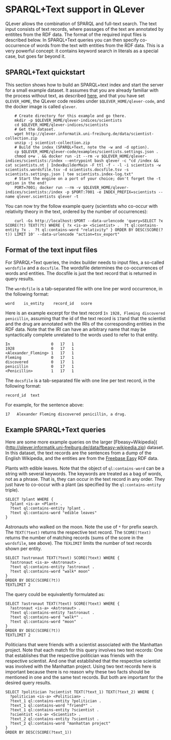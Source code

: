 # SPARQL+Text support in QLever

QLever allows the combination of SPARQL and full-text search. The text input
consists of text records, where passages of the text are annotated by entitites
from the RDF data. The format of the required input files is described below.
In SPARQL+Text queries you can then specify co-occurrence of words from the text
with entities from the RDF data. This is a very powerful concept: it contains
keyword search in literals as a special case, but goes far beyond it.

## SPARQL+Text quickstart

This section shows how to build an SPARQL+text index and start the server for
a small example dataset. It assumes that you are already familiar with the
process without text, as described [here](/docs/quickstart.md), and that you
have set `QLEVER_HOME`, the QLever code resides under
`$QLEVER_HOME/qlever-code`, and the docker image is called `qlever`.

        # Create directory for this example and go there.
        mkdir -p $QLEVER_HOME/qlever-indices/scientists
        cd $QLEVER_HOME/qlever-indices/scientists
        # Get the dataset.
        wget http://qlever.informatik.uni-freiburg.de/data/scientist-collection.zip
        unzip -j scientist-collection.zip
        # Build the index (SPARQL+Text, note the -w and -d option).
        cp $QLEVER_HOME/qlever-code/examples/scientists.settings.json .
        chmod o+w . && docker run -it --rm -v $QLEVER_HOME/qlever-indices/scientists:/index --entrypoint bash qlever -c "cd /index && cat scientists.nt | IndexBuilderMain -F ttl -f - -l -i scientists -w scientists.wordsfile.tsv -d scientists.docsfile.tsv -s scientists.settings.json | tee scientists.index-log.txt"
        # Start the engine on a port of your choice; don't forget the -t option in the end!
        PORT=7001; docker run --rm -v $QLEVER_HOME/qlever-indices/scientists:/index -p $PORT:7001 -e INDEX_PREFIX=scientists --name qlever.scientists qlever -t

You can now try the follow example query (scientists who co-occur with relativity
theory in the text, ordered by the number of occurrences):

        curl -Gs http://localhost:$PORT --data-urlencode 'query=SELECT ?x SCORE(?t) TEXT(?t) WHERE { ?x <is-a> <Scientist> .  ?t ql:contains-entity ?x .  ?t ql:contains-word "relativity" } ORDER BY DESC(SCORE(?t)) LIMIT 10' --data-urlencode "action=tsv_export"

## Format of the text input files

For SPARQL+Text queries, the index builder needs to input files, a so-called
`wordsfile` and a `docsfile`. The wordsfile determines the co-occurrences of
words and entities. The docsfile is just the text record that is returned in
query results.

The `wordsfile` is a tab-separated file with one line per word occurrence, in
the following format:

    word    is_entity    record_id   score

Here is an example excerpt for the text record `In 1928, Fleming discovered
penicillin`, assuming that the id of the text record is `17`and that the
scientist and the drug are annotated with the IRIs of the corresponding entities
in the RDF data. Note that the IRI can have an arbitrary name that may be
syntactically complete unrelated to the words used to refer to that entity.

    In                  0   17   1
    1928                0   17   1
    <Alexander_Fleming> 1   17   1
    Fleming             0   17   1
    discovered          0   17   1
    penicillin          0   17   1
    <Penicillin>        1   17   1

The `docsfile` is a tab-separated file with one line per text record, in the
following format:

    record_id  text

For example, for the sentence above:

    17   Alexander Fleming discovered penicillin, a drug.

## Example SPARQL+Text queries

Here are some more example queries on the larger [Fbeasy+Wikipedia](
(http://qlever.informatik.uni-freiburg.de/data/fbeasy-wikipedia.zip) dataset.
In this dataset, the text records are the sentences from a dump of the English
Wikipedia, and the entities are from the [Freebase
Easy](https://freebase-easy.cs.uni-freiburg.de) RDF data.

Plants with edible leaves. Note that the object of `ql:contains-word` can be a
string with several keywords. The keywords are treated as a bag of words, not as
a phrase. That is, they can occur in the text record in any order. They just
have to co-occur with a plant (as specified by the `ql:contains-entity` triple).

    SELECT ?plant WHERE {
      ?plant <is-a> <Plant> .
      ?text ql:contains-entity ?plant .
      ?text ql:contains-word "edible leaves"
    }

Astronauts who walked on the moon. Note the use of `*` for prefix search. The
`TEXT(?text)` returns the respective text record. The `SCORE(?text)` returns the
number of matching records (sums of the score in the `wordsfile`, see above).
The `TEXLIMIT` limits the number of text records shown per entity.

    SELECT ?astronaut TEXT(?text) SCORE(?text) WHERE {
      ?astronaut <is-a> <Astronaut> .
      ?text ql:contains-entity ?astronaut .
      ?text ql:contains-word "walk* moon"
    }
    ORDER BY DESC(SCORE(?t))
    TEXTLIMIT 2

The query could be equivalently formulated as:

    SELECT ?astronaut TEXT(?text) SCORE(?text) WHERE {
      ?astronaut <is-a> <Astronaut> .
      ?text ql:contains-entity ?astronaut .
      ?text ql:contains-word "walk*" .
      ?text ql:contains-word "moon"
    }
    ORDER BY DESC(SCORE(?t))
    TEXTLIMIT 2

Politicians that were friends with a scientist associated with the Manhattan
project. Note that each match for this query involves two text records: One that
establishes that the respective politician was friends with the respective
scientist. And one that established that the respective scientist was involved
with the Manhattan project. Using two text records here is important because
there is no reason why these two facts should be mentioned in one and the same
text records. But both are important for the desired query results.

    SELECT ?politician ?scientist TEXT(?text_1) TEXT(?text_2) WHERE {
      ?politician <is-a> <Politician> .
      ?text_1 ql:contains-entity ?politician .
      ?text_1 ql:contains-word "friend*" .
      ?text_1 ql:contains-entity ?scientist .
      ?scientist <is-a> <Scientist> .
      ?text_2 ql:contains-entity ?scientist .
      ?text_2 ql:contains-word "manhattan project"
    }
    ORDER BY DESC(SCORE(?text_1))

